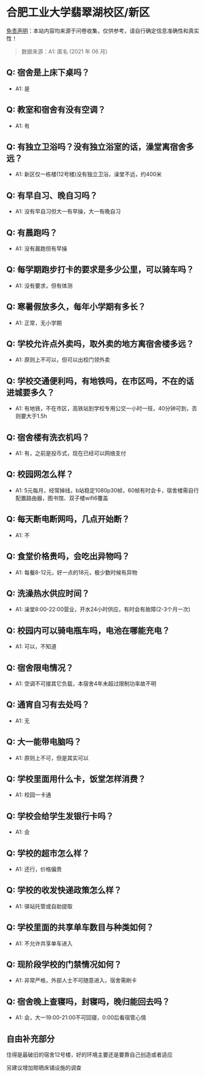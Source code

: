 # 合肥工业大学翡翠湖校区/新区

[免责声明](https://colleges.chat/#_3)：本站内容均来源于问卷收集，仅供参考，请自行确定信息准确性和真实性！

> 数据来源：A1: 匿名 (2021 年 06 月)

## Q: 宿舍是上床下桌吗？

- A1: 是

## Q: 教室和宿舍有没有空调？

- A1: 有

## Q: 有独立卫浴吗？没有独立浴室的话，澡堂离宿舍多远？

- A1: 新区仅一栋楼(12号楼)没有独立卫浴，澡堂不远，约400米

## Q: 有早自习、晚自习吗？

- A1: 没有早自习但大一有早操，大一有晚自习

## Q: 有晨跑吗？

- A1: 没有晨跑但有早操

## Q: 每学期跑步打卡的要求是多少公里，可以骑车吗？

- A1: 没有要求，但有体测

## Q: 寒暑假放多久，每年小学期有多长？

- A1: 正常，无小学期

## Q: 学校允许点外卖吗，取外卖的地方离宿舍楼多远？

- A1: 原则上不可以，但可以出校门领外卖

## Q: 学校交通便利吗，有地铁吗，在市区吗，不在的话进城要多久？

- A1: 有地铁，不在市区，高铁站到学校专用公交一小时一班，40分钟可到，否则要大于1.5h

## Q: 宿舍楼有洗衣机吗？

- A1: 有，之前是投币式，现在已经可以网络支付

## Q: 校园网怎么样？

- A1: 5元每月，经常掉线，b站稳定1080p30帧，60帧有时会卡，宿舍楼需自行配置路由器，图书馆、双子楼wifi6覆盖

## Q: 每天断电断网吗，几点开始断？

- A1: 不

## Q: 食堂价格贵吗，会吃出异物吗？

- A1: 每餐8-12元，好一点的18元，极少数时候有异物

## Q: 洗澡热水供应时间？

- A1: 澡堂8:00-22:00营业，开水24小时供应，有时会有故障(2-3个月一次)

## Q: 校园内可以骑电瓶车吗，电池在哪能充电？

- A1: 可以，不知道

## Q: 宿舍限电情况？

- A1: 空调不可接其它负载，本宿舍4年未超过限制功率故不明

## Q: 通宵自习有去处吗？

- A1: 无

## Q: 大一能带电脑吗？

- A1: 原则上不可，但是其实可以

## Q: 学校里面用什么卡，饭堂怎样消费？

- A1: 校园一卡通

## Q: 学校会给学生发银行卡吗？

- A1: 会

## Q: 学校的超市怎么样？

- A1: 还行，价格偏贵

## Q: 学校的收发快递政策怎么样？

- A1: 驿站托管或自助提取

## Q: 学校里面的共享单车数目与种类如何？

- A1: 不允许共享单车进入

## Q: 现阶段学校的门禁情况如何？

- A1: 非常严格，外部人士不可随意进入，宿舍需刷卡

## Q: 宿舍晚上查寝吗，封寝吗，晚归能回去吗？

- A1: 会，大一19:00-21:00不可回寝，0:00后看宿管心情

## 自由补充部分

住得是最破旧的宿舍12号楼，好的环境主要还是要靠自己创造或者适应

另建议增加晾晒床铺设施的调查